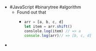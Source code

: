 - #JavaScript #binarytree #algorithm
	- Found out that
		- ```js 
		  arr = [a, b, c, d]
		  let item = arr.shift()
		  conslole.log(item) // => a
		  console.log(arr)// => [b, c, d]
		  ```
-